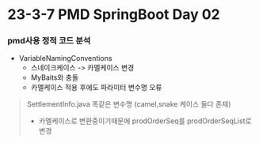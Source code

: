 # 23-3-7 PMD SpringBoot Day 02

### pmd사용 정적 코드 분석

- VariableNamingConventions
  - 스네이크케이스 -> 카멜케이스 변경
  - MyBaits와 충돌
  - 카멜케이스 적용 후에도 파라미터 변수명 오류


> SettlementInfo.java 똑같은 변수명 (camel,snake 케이스 둘다 존재) 
>
> - 카멜케이스로 변환중이기때문에 prodOrderSeq를 prodOrderSeqList로 변경 
